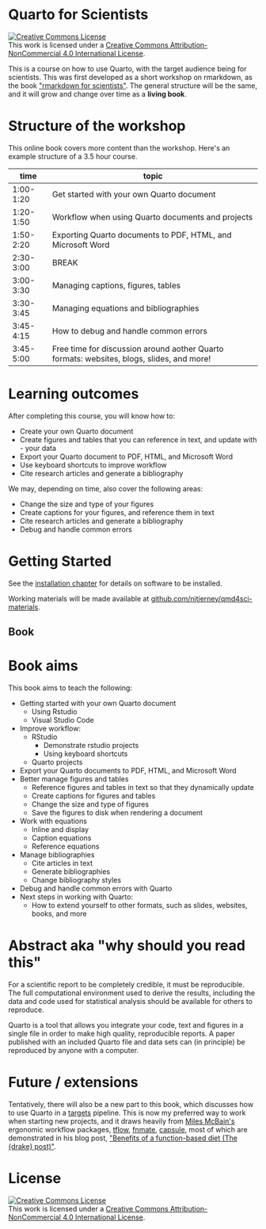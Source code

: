 
# Quarto for Scientists

<a rel="license" href="http://creativecommons.org/licenses/by-nc/4.0/"><img alt="Creative Commons License" style="border-width:0" src="https://i.creativecommons.org/l/by-nc/4.0/88x31.png" /></a><br />This work is licensed under a <a rel="license" href="http://creativecommons.org/licenses/by-nc/4.0/">Creative Commons Attribution-NonCommercial 4.0 International License</a>.

This is a course on how to use Quarto, with the target audience being for scientists. This was first developed as a short workshop on rmarkdown, as the book ["rmarkdown for scientists"](https://github.com/njtierney/rmd4sci). The general structure will be the same, and it will grow and change over time as a **living book**.

# Structure of the workshop

This online book covers more content than the workshop. Here's an example structure of a 3.5 hour course.

| time | topic |
|------|-------|
|1:00-1:20|	Get started with your own Quarto document | 
|1:20-1:50|	Workflow when using Quarto documents and projects |
|1:50-2:20|	Exporting Quarto documents to PDF, HTML, and Microsoft Word |
|2:30-3:00|	BREAK|
|3:00-3:30|	Managing captions, figures, tables |
|3:30-3:45|	Managing equations and bibliographies |
|3:45-4:15|	How to debug and handle common errors |
|3:45-5:00|	Free time for discussion around aother Quarto formats: websites, blogs, slides, and more!|

# Learning outcomes

After completing this course, you will know how to:

- Create your own Quarto document
- Create figures and tables that you can reference in text, and update with - your data
- Export your Quarto document to PDF, HTML, and Microsoft Word
- Use keyboard shortcuts to improve workflow
- Cite research articles and generate a bibliography

We may, depending on time, also cover the following areas:
- Change the size and type of your figures
- Create captions for your figures, and reference them in text
- Cite research articles and generate a bibliography
- Debug and handle common errors

# Getting Started

See the [installation chapter](https://qmd4sci.njtierney.com/installation) for details on software to be installed.

Working materials will be made available at [github.com/njtierney/qmd4sci-materials](https://github.com/njtierney/qmd4sci-materials).

## Book 

# Book aims

This book aims to teach the following:

- Getting started with your own Quarto document
  - Using Rstudio
  - Visual Studio Code
- Improve workflow:
  - RStudio
    - Demonstrate rstudio projects
    - Using keyboard shortcuts
  - Quarto projects
- Export your Quarto documents to PDF, HTML, and Microsoft Word
- Better manage figures and tables
    - Reference figures and tables in text so that they dynamically update
    - Create captions for figures and tables
    - Change the size and type of figures
    - Save the figures to disk when rendering a document
- Work with equations
    - Inline and display
    - Caption equations
    - Reference equations
- Manage bibliographies
  - Cite articles in text
  - Generate bibliographies
  - Change bibliography styles
- Debug and handle common errors with Quarto
- Next steps in working with Quarto:
  - How to extend yourself to other formats, such as slides, websites, books, and more


# Abstract aka "why should you read this"

For a scientific report to be completely credible, it must be reproducible. The full computational environment used to derive the results, including the data and code used for statistical analysis should be available for others to reproduce.

Quarto is a tool that allows you integrate your code, text and figures in a single file in order to make high quality, reproducible reports. A paper published with an included Quarto file and data sets can (in principle) be reproduced by anyone with a computer.

# Future / extensions

Tentatively, there will also be a new part to this book, which discusses how to use Quarto in a [targets](https://github.com/ropensci/targets) pipeline. This is now my preferred way to work when starting new projects, and it draws heavily from [Miles McBain's](https://www.milesmcbain.com/) ergonomic workflow packages, [tflow](https://github.com/MilesMcBain/tflow), [fnmate](https://github.com/MilesMcBain/fnmate), [capsule](https://github.com/MilesMcBain/capsule), most of which are demonstrated in his blog post, ["Benefits of a function-based diet (The {drake} post)"](https://www.milesmcbain.com/posts/the-drake-post/).

# License 

<a rel="license" href="http://creativecommons.org/licenses/by-nc/4.0/"><img alt="Creative Commons License" style="border-width:0" src="https://i.creativecommons.org/l/by-nc/4.0/88x31.png" /></a><br />This work is licensed under a <a rel="license" href="http://creativecommons.org/licenses/by-nc/4.0/">Creative Commons Attribution-NonCommercial 4.0 International License</a>.
